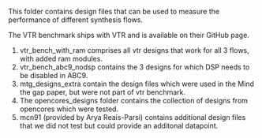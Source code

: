This folder contains design files that can be used to measure the performance of different synthesis flows. 


The VTR benchmark ships with VTR and is available on their GitHub page. 


1. vtr_bench_with_ram comprises all vtr designs that work for all 3 flows, with added ram modules. 
2. vtr_bench_abc9_nodsp contains the 3 designs for which DSP needs to be disabled in ABC9. 
3. mtg_designs_extra contain the design files which were used in the Mind the gap paper, but were not part of vtr benchmark. 
4. The opencores_designs folder contains the collection of designs from opencores which were tested. 
5. mcn91 (provided by Arya Reais-Parsi) contains additional design files that we did not test but could provide an additonal datapoint.  

